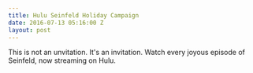 ```yaml
---
title: Hulu Seinfeld Holiday Campaign
date: 2016-07-13 05:16:00 Z
layout: post
---
```


This is not an unvitation. It's an invitation. Watch every joyous episode of Seinfeld, now streaming on Hulu.